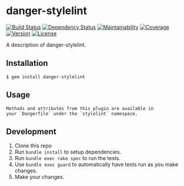 # danger-stylelint

[![Build Status](https://badgen.net/travis/blooper05/danger-stylelint?icon=travis)](https://travis-ci.com/blooper05/danger-stylelint)
[![Dependency Status](https://api.dependabot.com/badges/status?host=github&repo=blooper05/danger-stylelint)](https://dependabot.com)
[![Maintainability](https://badgen.net/codeclimate/maintainability/blooper05/danger-stylelint?icon=codeclimate)](https://codeclimate.com/github/blooper05/danger-stylelint)
[![Coverage](https://badgen.net/codeclimate/coverage/blooper05/danger-stylelint?icon=codeclimate)](https://codeclimate.com/github/blooper05/danger-stylelint)
[![Version](https://badgen.net/rubygems/v/danger-stylelint?icon=ruby)](https://rubygems.org/gems/danger-stylelint)
[![License](https://badgen.net/github/license/blooper05/danger-stylelint?icon=github)](https://github.com/blooper05/danger-stylelint/blob/master/LICENSE)

A description of danger-stylelint.

## Installation

    $ gem install danger-stylelint

## Usage

    Methods and attributes from this plugin are available in
    your `Dangerfile` under the `stylelint` namespace.

## Development

1. Clone this repo
2. Run `bundle install` to setup dependencies.
3. Run `bundle exec rake spec` to run the tests.
4. Use `bundle exec guard` to automatically have tests run as you make changes.
5. Make your changes.
